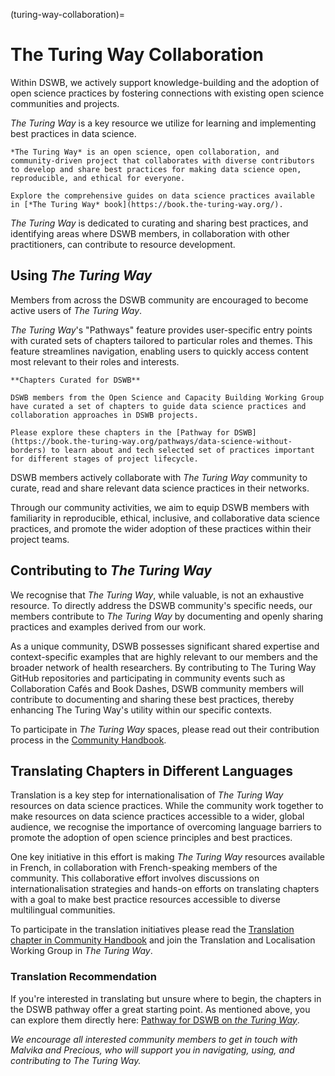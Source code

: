 (turing-way-collaboration)=
# The Turing Way Collaboration

Within DSWB, we actively support knowledge-building and the adoption of open science practices by fostering connections with existing open science communities and projects.

*The Turing Way* is a key resource we utilize for learning and implementing best practices in data science.

```{note}
*The Turing Way* is an open science, open collaboration, and community-driven project that collaborates with diverse contributors to develop and share best practices for making data science open, reproducible, and ethical for everyone.

Explore the comprehensive guides on data science practices available in [*The Turing Way* book](https://book.the-turing-way.org/).
```

*The Turing Way* is dedicated to curating and sharing best practices, and identifying areas where DSWB members, in collaboration with other practitioners, can contribute to resource development.

## Using *The Turing Way*

Members from across the DSWB community are encouraged to become active users of *The Turing Way*.

*The Turing Way*'s "Pathways" feature provides user-specific entry points with curated sets of chapters tailored to particular roles and themes. This feature streamlines navigation, enabling users to quickly access content most relevant to their roles and interests.

```{note}
**Chapters Curated for DSWB**

DSWB members from the Open Science and Capacity Building Working Group have curated a set of chapters to guide data science practices and collaboration approaches in DSWB projects.

Please explore these chapters in the [Pathway for DSWB](https://book.the-turing-way.org/pathways/data-science-without-borders) to learn about and tech selected set of practices important for different stages of project lifecycle.
```

DSWB members actively collaborate with *The Turing Way* community to curate, read and share relevant data science practices in their networks.  

Through our community activities, we aim to equip DSWB members with familiarity in reproducible, ethical, inclusive, and collaborative data science practices, and promote the wider adoption of these practices within their project teams.

## Contributing to *The Turing Way*

We recognise that *The Turing Way*, while valuable, is not an exhaustive resource. To directly address the DSWB community's specific needs, our members contribute to *The Turing Way* by documenting and openly sharing practices and examples derived from our work.

As a unique community, DSWB possesses significant shared expertise and context-specific examples that are highly relevant to our members and the broader network of health researchers. By contributing to The Turing Way GitHub repositories and participating in community events such as Collaboration Cafés and Book Dashes, DSWB community members will contribute to documenting and sharing these best practices, thereby enhancing The Turing Way's utility within our specific contexts.

To participate in *The Turing Way* spaces, please read out their contribution process in the [Community Handbook](https://book.the-turing-way.org/community-handbook/contributing-guideline).

## Translating Chapters in Different Languages

Translation is a key step for internationalisation of *The Turing Way* resources on data science practices.
While the community work together to make resources on data science practices accessible to a wider, global audience, we recognise the importance of overcoming language barriers to promote the adoption of open science principles and best practices.

One key initiative in this effort is making *The Turing Way* resources available in French, in collaboration with French-speaking members of the community. This collaborative effort involves discussions on internationalisation strategies and hands-on efforts on translating chapters with a goal to make best practice resources accessible to diverse multilingual communities.

To participate in the translation initiatives please read the [Translation chapter in Community Handbook](https://book.the-turing-way.org/community-handbook/translation) and join the Translation and Localisation Working Group in *The Turing Way*.

### Translation Recommendation 

If you're interested in translating but unsure where to begin, the chapters in the DSWB pathway offer a great starting point. As mentioned above, you can explore them directly here: [Pathway for DSWB on _the Turing Way_](https://book.the-turing-way.org/pathways/data-science-without-borders).


*We encourage all interested community members to get in touch with Malvika and Precious, who will support you in navigating, using, and contributing to *The Turing Way*.*
